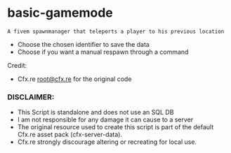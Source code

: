 # basic-gamemode
    A fivem spawnmanager that teleports a player to his previous location 

- Choose the chosen identifier to save the data
- Choose if you want a manual respawn through a command

Credit:
- Cfx.re <root@cfx.re> for the original code

### DISCLAIMER:
- This Script is standalone and does not use an SQL DB
- I am not responsible for any damage it can cause to a server
- The original resource used to create this script is part of the default Cfx.re asset pack (cfx-server-data).
- Cfx.re strongly discourage altering or recreating for local use.